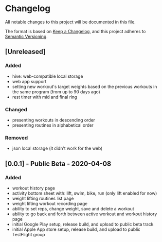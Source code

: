 # Changelog

All notable changes to this project will be documented in this file.

The format is based on [Keep a Changelog](https://keepachangelog.com/en/1.0.0/),
and this project adheres to [Semantic Versioning](https://semver.org/spec/v2.0.0.html).

## [Unreleased]

### Added

- hive: web-compatible local storage
- web app support
- setting new workout's target weights based on the previous workouts in the same program (from up to 90 days ago)
- rest timer with mid and final ring

### Changed

- presenting workouts in descending order
- presenting routines in alphabetical order

### Removed

- json local storage (it didn't work for the web)

## [0.0.1] - Public Beta - 2020-04-08

### Added

- workout history page
- activity bottom sheet with: lift, swim, bike, run (only lift enabled for now)
- weight lifting routines list page
- weight lifting workout recording page
- ability to set reps, change weight, save and delete a workout
- ability to go back and forth between active workout and workout history page
- initial Google Play setup, release build, and upload to public beta track
- initial Apple App store setup, release build, and upload to public TestFlight group
